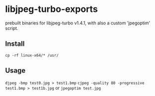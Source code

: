 # libjpeg-turbo-exports
prebuilt binaries for libjpeg-turbo v1.4.1, with also a custom 'jpegoptim' script.

## Install
`cp -rf linux-x64/* /usr/`

## Usage
`djpeg -bmp test0.jpg > test1.bmp`
`cjpeg -quality 80 -progressive test1.bmp > test1b.jpg`
or
`jpegoptim test.jpg`
